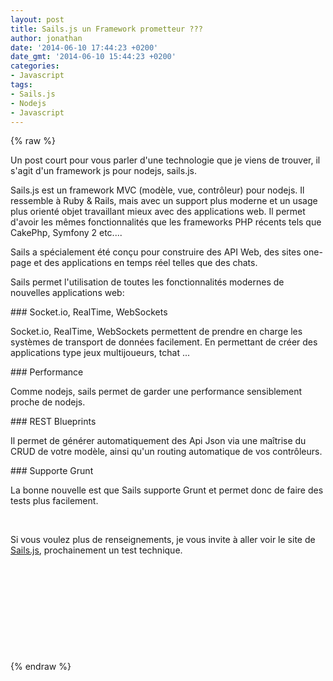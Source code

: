 ```yaml
---
layout: post
title: Sails.js un Framework prometteur ???
author: jonathan
date: '2014-06-10 17:44:23 +0200'
date_gmt: '2014-06-10 15:44:23 +0200'
categories:
- Javascript
tags:
- Sails.js
- Nodejs
- Javascript
---
```

{% raw %}
<p>Un post court pour vous parler d'une technologie que je viens de trouver, il s'agit d'un framework js pour nodejs, sails.js.</p>
<p><!--more--></p>
<p>Sails.js est un framework MVC (modèle, vue, contrôleur) pour nodejs. Il ressemble à Ruby &amp; Rails, mais avec un support plus moderne et un usage plus orienté objet travaillant mieux avec des applications web. Il permet d'avoir les mêmes fonctionnalités que les frameworks PHP récents tels que CakePhp, Symfony 2 etc....</p>
<p>Sails a spécialement été conçu pour construire des API Web, des sites one-page et des applications en temps réel telles que des chats.</p>
<p>Sails permet l'utilisation de toutes les fonctionnalités modernes de nouvelles applications web:</p>
### Socket.io, RealTime, WebSockets
<p>Socket.io, RealTime, WebSockets permettent de prendre en charge les systèmes de transport de données facilement. En permettant de créer des applications type jeux multijoueurs, tchat ...</p>
### Performance
<p>Comme nodejs, sails permet de garder une performance sensiblement proche de nodejs.</p>
### REST Blueprints
<p>Il permet de générer automatiquement des Api Json via une maîtrise du CRUD de votre modèle, ainsi qu'un routing automatique de vos contrôleurs.</p>
### Supporte Grunt
<p>La bonne nouvelle est que Sails supporte Grunt et permet donc de faire des tests plus facilement.</p>
<p>&nbsp;</p>
<p>Si vous voulez plus de renseignements, je vous invite à aller voir le site de <a title="sailsjs" href="http://sailsjs.org/" target="_blank">Sails.js</a>, prochainement un test technique.</p>
<p>&nbsp;</p>
<p>&nbsp;</p>
<p>&nbsp;</p>
<p>&nbsp;</p>
<p>&nbsp;</p>
{% endraw %}
